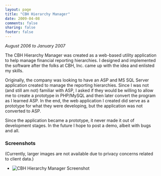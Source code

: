 ```yaml
---
layout: page
title: "CBH Hierarchy Manager"
date: 2009-04-08
comments: false
sharing: false
footer: false
---
```


*August 2006 to January 2007*

The CBH Hierarchy Manager was created as a web-based utility application to help manage financial reporting hierarchies. I designed and implemented the software after the folks at CBH, Inc. came up with the idea and enlisted my skills.

Originally, the company was looking to have an ASP and MS SQL Server application created to manage the reporting hierarchies. Since I was not (and still am not) familiar with ASP, I asked if they would be willing to allow me to create a prototype in PHP/MySQL and then later convert the program as I learned ASP. In the end, the web application I created did serve as a prototype for what they were developing, but the application was not converted to ASP.

Since the application became a prototype, it never made it out of development stages. In the future I hope to post a demo, albeit with bugs and all.

### Screenshots

(Currently, larger images are not available due to privacy concerns related to client data.)

<ul class="portfolio">
	<li>
		<img src="{{ root_url }}/assets/custom/work-experience/portfolio/screenshots/thumbnail/cbh_hier.png" alt="CBH Hierarchy Manager Screenshot">
	</li>
</ul>